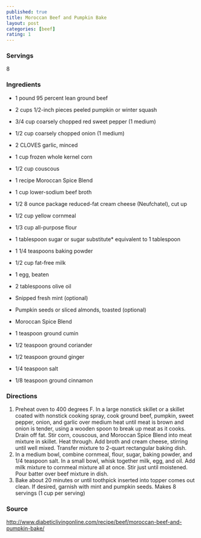 ```yaml
---
published: true
title: Moroccan Beef and Pumpkin Bake
layout: post
categories: [beef]
rating: 1
---
```

### Servings
8

### Ingredients
- 1 pound 95 percent lean ground beef
- 2 cups 1/2-inch pieces peeled pumpkin or winter squash
- 3/4 cup coarsely chopped red sweet pepper (1 medium)
- 1/2 cup coarsely chopped onion (1 medium)
- 2 CLOVES garlic, minced
- 1 cup frozen whole kernel corn
- 1/2 cup couscous
- 1 recipe Moroccan Spice Blend
- 1 cup lower-sodium beef broth
- 1/2 8 ounce package reduced-fat cream cheese (Neufchatel), cut up
- 1/2 cup yellow cornmeal
- 1/3 cup all-purpose flour
- 1 tablespoon sugar or sugar substitute* equivalent to 1 tablespoon
- 1 1/4 teaspoons baking powder
- 1/2 cup fat-free milk
- 1 egg, beaten
- 2 tablespoons olive oil
- Snipped fresh mint (optional)
- Pumpkin seeds or sliced almonds, toasted (optional)

- Moroccan Spice Blend
- 1 teaspoon ground cumin
- 1/2 teaspoon ground coriander
- 1/2 teaspoon ground ginger
- 1/4 teaspoon salt
- 1/8 teaspoon ground cinnamon

### Directions
1. Preheat oven to 400 degrees F. In a large nonstick skillet or a skillet coated with nonstick cooking spray, cook ground beef, pumpkin, sweet pepper, onion, and garlic over medium heat until meat is brown and onion is tender, using a wooden spoon to break up meat as it cooks. Drain off fat. Stir corn, couscous, and Moroccan Spice Blend into meat mixture in skillet. Heat through. Add broth and cream cheese, stirring until well mixed. Transfer mixture to 2-quart rectangular baking dish.
2. In a medium bowl, combine cornmeal, flour, sugar, baking powder, and 1/4 teaspoon salt. In a small bowl, whisk together milk, egg, and oil. Add milk mixture to cornmeal mixture all at once. Stir just until moistened. Pour batter over beef mixture in dish.
3. Bake about 20 minutes or until toothpick inserted into topper comes out clean. If desired, garnish with mint and pumpkin seeds. Makes 8 servings (1 cup per serving)

### Source
<a href="http://www.diabeticlivingonline.com/recipe/beef/moroccan-beef-and-pumpkin-bake/" target="new">http://www.diabeticlivingonline.com/recipe/beef/moroccan-beef-and-pumpkin-bake/</a>
